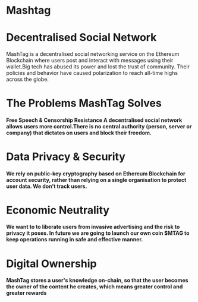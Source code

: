 # Mashtag
# Decentralised Social Network
MashTag is a decentralised social networking service on the Ethereum Blockchain where users post and interact with messages using their wallet.Big tech has abused its power and lost the trust of community. Their policies and behavior have caused polarization to reach all-time highs across the globe.

# The Problems MashTag Solves

<h4>Free Speech & Censorship Resistance
A decentralised social network allows users more control.There is no central authority (person, server or company) that dictates on users and block their freedom.

# Data Privacy & Security
  
 <h4>We rely on public-key cryptography based on Ethereum Blockchain for account security, rather than relying on a single organisation to protect user data. We don’t track users.
    
# Economic Neutrality
    
 <h4>We want to to liberate users from invasive advertising and the risk to privacy it poses. In future we are going to launch our own coin $MTAG to keep operations running in safe and effective manner.
      
# Digital Ownership
      
  <h4>MashTag stores a user's knowledge on-chain, so that the user becomes the owner of the content he creates, which means greater control and greater rewards
